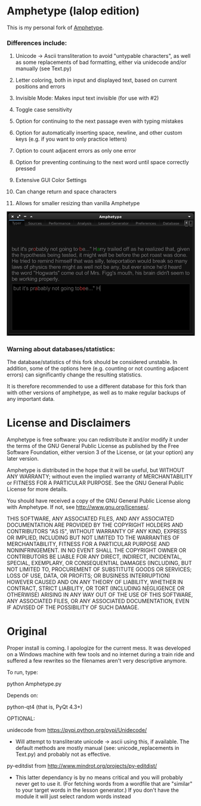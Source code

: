 # Amphetype (lalop edition)

This is my personal fork of [Amphetype](https://code.google.com/p/amphetype/).

### Differences include:

1. Unicode -> Ascii transliteration to avoid "untypable characters", as well as some replacements of bad formatting, either via unidecode and/or manually (see Text.py)

2. Letter coloring, both in input and displayed text, based on current positions and errors

3. Invisible Mode: Makes input text invisible (for use with #2)

4. Toggle case sensitivity

5. Option for continuing to the next passage even with typing mistakes

6. Option for automatically inserting space, newline, and other custom keys (e.g. if you want to only practice letters)

7. Option to count adjacent errors as only one error

8. Option for preventing continuing to the next word until space correctly pressed

9. Extensive GUI Color Settings

10. Can change return and space characters

11. Allows for smaller resizing than vanilla Amphetype

![Typer](screenshots/typer.png)

### Warning about databases/statistics: 

The database/statistics of this fork should be considered unstable.  In addition, some of the options here (e.g. counting or not counting adjacent errors) can significantly change the resulting statistics. 

It is therefore recommended to use a different database for this fork than with other versions of amphetype, as well as to make regular backups of any important data.

# License and Disclaimers

Amphetype is free software: you can redistribute it and/or modify
it under the terms of the GNU General Public License as published by
the Free Software Foundation, either version 3 of the License, or
(at your option) any later version.

Amphetype is distributed in the hope that it will be useful,
but WITHOUT ANY WARRANTY; without even the implied warranty of
MERCHANTABILITY or FITNESS FOR A PARTICULAR PURPOSE.  See the
GNU General Public License for more details.

You should have received a copy of the GNU General Public License
along with Amphetype.  If not, see <http://www.gnu.org/licenses/>.

THIS SOFTWARE, ANY ASSOCIATED FILES, AND ANY ASSOCIATED DOCUMENTATION
ARE PROVIDED BY THE COPYRIGHT HOLDERS AND CONTRIBUTORS "AS IS", WITHOUT
WARRANTY OF ANY KIND, EXPRESS OR IMPLIED, INCLUDING BUT NOT LIMITED TO
THE WARRANTIES OF MERCHANTABILITY, FITNESS FOR A PARTICULAR PURPOSE AND
NONINFRINGEMENT. IN NO EVENT SHALL THE COPYRIGHT OWNER OR CONTRIBUTORS
BE LIABLE FOR ANY DIRECT, INDIRECT, INCIDENTAL, SPECIAL, EXEMPLARY, OR
CONSEQUENTIAL DAMAGES (INCLUDING, BUT NOT LIMITED TO, PROCUREMENT OF
SUBSTITUTE GOODS OR SERVICES; LOSS OF USE, DATA, OR PROFITS; OR BUSINESS
INTERRUPTION) HOWEVER CAUSED AND ON ANY THEORY OF LIABILITY, WHETHER IN
CONTRACT, STRICT LIABILITY, OR TORT (INCLUDING NEGLIGENCE OR OTHERWISE)
ARISING IN ANY WAY OUT OF THE USE OF THIS SOFTWARE, ANY ASSOCIATED FILES,
OR ANY ASSOCIATED DOCUMENTATION, EVEN IF ADVISED OF THE POSSIBILITY OF
SUCH DAMAGE.

# Original

Proper install is coming. I apologize for the current
mess. It was developed on a Windows machine with few
tools and no internet during a train ride and suffered
a few rewrites so the filenames aren't very descriptive
anymore.


To run, type:

python Amphetype.py


Depends on:

python-qt4  (that is, PyQt 4.3+)

OPTIONAL:

unidecode from https://pypi.python.org/pypi/Unidecode/
 - Will attempt to transliterate unicode -> ascii using this,
 if available. The default methods are mostly manual 
 (see: unicode_replacements in Text.py) and probably not as 
 effective.

py-editdist from http://www.mindrot.org/projects/py-editdist/
 - This latter dependancy is by no means critical and you will
 probably never get to use it. (For fetching words from a wordfile
 that are "similar" to your target words in the lesson generator.)
 If you don't have the module it will just select random words
 instead



